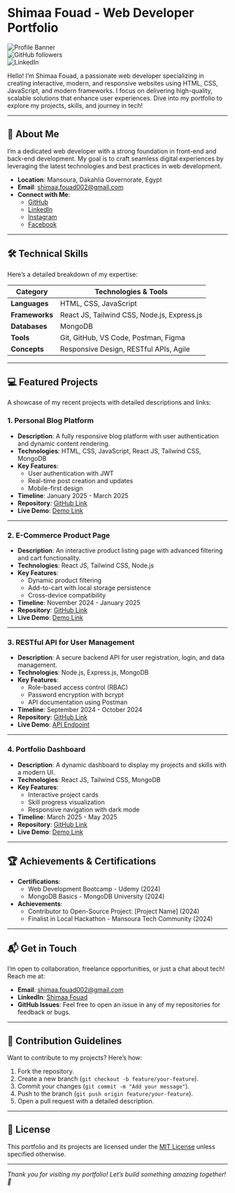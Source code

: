 # Shimaa Fouad - Web Developer Portfolio

![Profile Banner](https://img.shields.io/badge/Welcome%20to%20My%20Portfolio-blue?style=for-the-badge&logo=github)  
![GitHub followers](https://img.shields.io/github/followers/shimaaf0uad?label=Follow%20Me&style=social)  
![LinkedIn](https://img.shields.io/badge/LinkedIn-Connect-blue?style=social&logo=linkedin)

Hello! I’m Shimaa Fouad, a passionate web developer specializing in creating interactive, modern, and responsive websites using HTML, CSS, JavaScript, and modern frameworks. I focus on delivering high-quality, scalable solutions that enhance user experiences. Dive into my portfolio to explore my projects, skills, and journey in tech!

---

## 📖 About Me

I’m a dedicated web developer with a strong foundation in front-end and back-end development. My goal is to craft seamless digital experiences by leveraging the latest technologies and best practices in web development.

- **Location**: Mansoura, Dakahlia Governorate, Egypt  
- **Email**: shimaa.fouad002@gmail.com  
- **Connect with Me**:  
  - [GitHub](https://github.com/shimaaf0uad)  
  - [LinkedIn](https://www.linkedin.com/in/shimaafouad/)  
  - [Instagram](https://www.instagram.com/shimaaabdo705/)  
  - [Facebook](https://web.facebook.com/hwr.yn.254273)  

---

## 🛠️ Technical Skills

Here’s a detailed breakdown of my expertise:

| **Category**          | **Technologies & Tools**                     |
|-----------------------|----------------------------------------------|
| **Languages**         | HTML, CSS, JavaScript                       |
| **Frameworks**        | React JS, Tailwind CSS, Node.js, Express.js |
| **Databases**         | MongoDB                                     |
| **Tools**             | Git, GitHub, VS Code, Postman, Figma        |
| **Concepts**          | Responsive Design, RESTful APIs, Agile      |

---

## 💻 Featured Projects

A showcase of my recent projects with detailed descriptions and links:

### 1. Personal Blog Platform  
- **Description**: A fully responsive blog platform with user authentication and dynamic content rendering.  
- **Technologies**: HTML, CSS, JavaScript, React JS, Tailwind CSS, MongoDB  
- **Key Features**:  
  - User authentication with JWT  
  - Real-time post creation and updates  
  - Mobile-first design  
- **Timeline**: January 2025 - March 2025  
- **Repository**: [GitHub Link](https://github.com/shimaaf0uad/personal-blog)  
- **Live Demo**: [Demo Link](https://shimaaf0uad.github.io/personal-blog)  

---

### 2. E-Commerce Product Page  
- **Description**: An interactive product listing page with advanced filtering and cart functionality.  
- **Technologies**: React JS, Tailwind CSS, Node.js  
- **Key Features**:  
  - Dynamic product filtering  
  - Add-to-cart with local storage persistence  
  - Cross-device compatibility  
- **Timeline**: November 2024 - January 2025  
- **Repository**: [GitHub Link](https://github.com/shimaaf0uad/ecommerce-product-page)  
- **Live Demo**: [Demo Link](https://shimaaf0uad.github.io/ecommerce-product-page)  

---

### 3. RESTful API for User Management  
- **Description**: A secure backend API for user registration, login, and data management.  
- **Technologies**: Node.js, Express.js, MongoDB  
- **Key Features**:  
  - Role-based access control (RBAC)  
  - Password encryption with bcrypt  
  - API documentation using Postman  
- **Timeline**: September 2024 - October 2024  
- **Repository**: [GitHub Link](https://github.com/shimaaf0uad/user-management-api)  
- **Live Demo**: [API Endpoint](https://user-management-api.shimaaf0uad.com)  

---

### 4. Portfolio Dashboard  
- **Description**: A dynamic dashboard to display my projects and skills with a modern UI.  
- **Technologies**: React JS, Tailwind CSS, MongoDB  
- **Key Features**:  
  - Interactive project cards  
  - Skill progress visualization  
  - Responsive navigation with dark mode  
- **Timeline**: March 2025 - May 2025  
- **Repository**: [GitHub Link](https://github.com/shimaaf0uad/portfolio-dashboard)  
- **Live Demo**: [Demo Link](https://shimaaf0uad.github.io/portfolio-dashboard)  

---

## 🏆 Achievements & Certifications

- **Certifications**:  
  - Web Development Bootcamp - Udemy (2024)  
  - MongoDB Basics - MongoDB University (2024)  
- **Achievements**:  
  - Contributor to Open-Source Project: [Project Name] (2024)  
  - Finalist in Local Hackathon - Mansoura Tech Community (2024)  

---

## 📬 Get in Touch

I’m open to collaboration, freelance opportunities, or just a chat about tech! Reach me at:  
- **Email**: shimaa.fouad002@gmail.com  
- **LinkedIn**: [Shimaa Fouad](https://www.linkedin.com/in/shimaafouad/)  
- **GitHub Issues**: Feel free to open an issue in any of my repositories for feedback or bugs.  

---

## 🤝 Contribution Guidelines

Want to contribute to my projects? Here’s how:  
1. Fork the repository.  
2. Create a new branch (`git checkout -b feature/your-feature`).  
3. Commit your changes (`git commit -m "Add your message"`).  
4. Push to the branch (`git push origin feature/your-feature`).  
5. Open a pull request with a detailed description.  

---

## 📜 License

This portfolio and its projects are licensed under the [MIT License](LICENSE) unless specified otherwise.

---

*Thank you for visiting my portfolio! Let’s build something amazing together! 🚀*